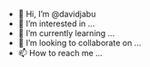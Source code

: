 - 👋 Hi, I’m @davidjabu
- 👀 I’m interested in ...
- 🌱 I’m currently learning ...
- 💞️ I’m looking to collaborate on ...
- 📫 How to reach me ...

<!---
davidjabu/davidjabu is a ✨ special ✨ repository because its `README.md` (this file) appears on your GitHub profile.
You can click the Preview link to take a look at your changes.
--->
